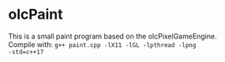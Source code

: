 # olcPaint
This is a small paint program based on the olcPixelGameEngine.<br>
Compile with: <code>g++ paint.cpp -lX11 -lGL -lpthread -lpng -std=c++17</code>
